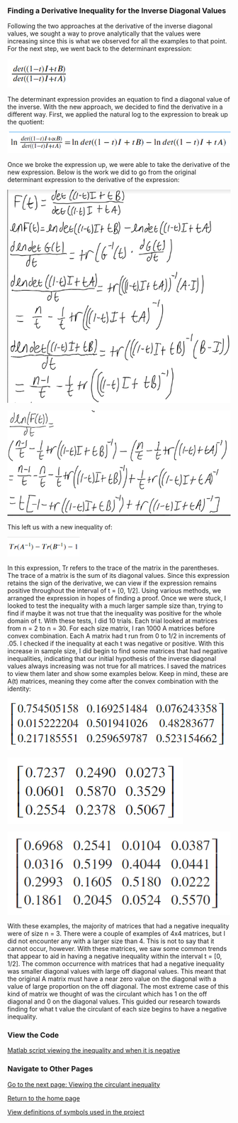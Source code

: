 ### Finding a Derivative Inequality for the Inverse Diagonal Values

Following the two approaches at the derivative of the inverse diagonal values, we sought a way to prove analytically that the values were increasing since this is what we observed for all the examples to that point. For the next step, we went back to the determinant expression: 

![](images/determinant_expression_using_b.png)

The determinant expression provides an equation to find a diagonal value of the inverse. With the new approach, we decided to find the derivative in a different way. First, we applied the natural log to the expression to break up the quotient: 

![](images/ln_expression_of_determinant.png)

Once we broke the expression up, we were able to take the derivative of the new expression. Below is the work we did to go from the original determinant expression to the derivative of the expression:

![](images/reduction_part_1.png)

![](images/reduction_part_2.png)

This left us with a new inequality of:

![](images/trace_expression.png)

In this expression, Tr refers to the trace of the matrix in the parentheses. The trace of a matrix is the sum of its diagonal values. Since this expression retains the sign of the derivative, we can view if the expression remains positive throughout the interval of t = [0, 1/2]. Using various methods, we arranged the expression in hopes of finding a proof. Once we were stuck, I looked to test the inequality with a much larger sample size than, trying to find if maybe it was not true that the inequality was positive for the whole domain of t. With these tests, I did 10 trials. Each trial looked at matrices from n = 2 to n = 30. For each size matrix, I ran 1000 A matrices before convex combination. Each A matrix had t run from 0 to 1/2 in increments of .05. I checked if the inequality at each t was negative or positive. With this increase in sample size, I did begin to find some matrices that had negative inequalities, indicating that our initial hypothesis of the inverse diagonal values always increasing was not true for all matrices. I saved the matrices to view them later and show some examples below. Keep in mind, these are A(t) matrices, meaning they come after the convex combination with the identity:

![](images/n_3_negative_inequality_1.png)

![](images/n_3_negative_inequality_2.png)

![](images/n_4_negative_inequality_example.png)

With these examples, the majority of matrices that had a negative inequality were of size n = 3. There were a couple of examples of 4x4 matrices, but I did not encounter any with a larger size than 4. This is not to say that it cannot occur, however. With these matrices, we saw some common trends that appear to aid in having a negative inequality within the interval t = [0, 1/2]. The common occurrence with matrices that had a negative inequality was smaller diagonal values with large off diagonal values. This meant that the original A matrix must have a near zero value on the diagonal with a value of large proportion on the off diagonal. The most extreme case of this kind of matrix we thought of was the circulant which has 1 on the off diagonal and 0 on the diagonal values. This guided our research towards finding for what t value the circulant of each size begins to have a negative inequality.

### View the Code

[Matlab script viewing the inequality and when it is negative](code_files/viewing_negative_ineqaulities.m)

### Navigate to Other Pages
[Go to the next page: Viewing the circulant inequality](circulant_observations.md)

[Return to the home page](README.md)

[View definitions of symbols used in the project](definitions.md)               
                                                                                
                                                                                
